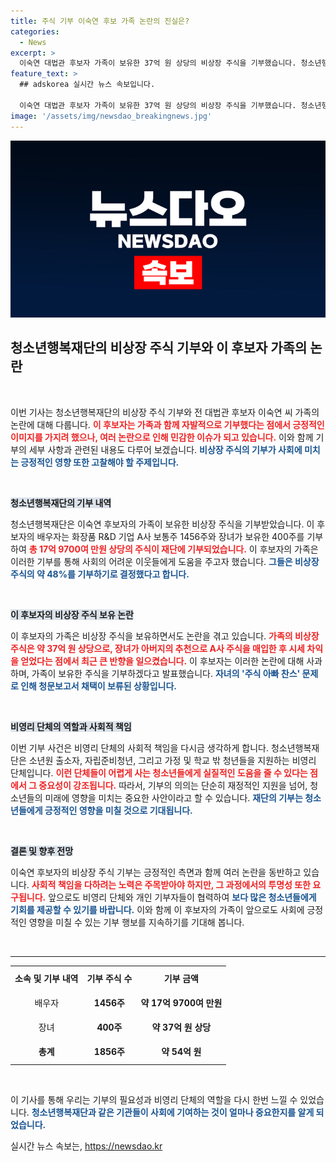 ```yaml
---
title: 주식 기부 이숙연 후보 가족 논란의 진실은?
categories:
  - News
excerpt: >
  이숙연 대법관 후보자 가족이 보유한 37억 원 상당의 비상장 주식을 기부했습니다. 청소년행복재단은 이 기부로 어려운 이웃을 돕겠다는 의지를 밝혔지만, 주식 아빠 찬스 논란에 휘말린 상황입니다.
feature_text: >
  ## adskorea 실시간 뉴스 속보입니다.

  이숙연 대법관 후보자 가족이 보유한 37억 원 상당의 비상장 주식을 기부했습니다. 청소년행복재단은 이 기부로 어려운 이웃을 돕겠다는 의지를 밝혔지만, 주식 아빠 찬스 논란에 휘말린 상황입니다.
image: '/assets/img/newsdao_breakingnews.jpg'
---
```


<p><img src="/assets/img/newsdao_breakingnews.jpg" alt="adskorea 속보" /></p>

<h2 data-ke-size="size26">청소년행복재단의 비상장 주식 기부와 이 후보자 가족의 논란</h2>

<p data-ke-size="size16">&nbsp;</p>

<p>이번 기사는 청소년행복재단의 비상장 주식 기부와 전 대법관 후보자 이숙연 씨 가족의 논란에 대해 다룹니다. <b><span style="color: #ee2323;">이 후보자는 가족과 함께 자발적으로 기부했다는 점에서 긍정적인 이미지를 가지려 했으나, 여러 논란으로 인해 민감한 이슈가 되고 있습니다.</span></b> 이와 함께 기부의 세부 사항과 관련된 내용도 다루어 보겠습니다. <b><span style="color: #1a5490;">비상장 주식의 기부가 사회에 미치는 긍정적인 영향 또한 고찰해야 할 주제입니다.</span></b> </p>

<p data-ke-size="size16">&nbsp;</p>

<p><b><span style="background-color: #21538527;">청소년행복재단의 기부 내역</span></b></p>

<p>청소년행복재단은 이숙연 후보자의 가족이 보유한 비상장 주식을 기부받았습니다. 이 후보자의 배우자는 화장품 R&amp;D 기업 A사 보통주 1456주와 장녀가 보유한 400주를 기부하여 <b><span style="color: #ee2323;">총 17억 9700여 만원 상당의 주식이 재단에 기부되었습니다.</span></b> 이 후보자의 가족은 이러한 기부를 통해 사회의 어려운 이웃들에게 도움을 주고자 했습니다. <b><span style="color: #1a5490;">그들은 비상장 주식의 약 48%를 기부하기로 결정했다고 합니다.</span></b></p>

<p data-ke-size="size16">&nbsp;</p>

<p><b><span style="background-color: #21538527;">이 후보자의 비상장 주식 보유 논란</span></b></p>

<p>이 후보자의 가족은 비상장 주식을 보유하면서도 논란을 겪고 있습니다. <b><span style="color: #ee2323;">가족의 비상장 주식은 약 37억 원 상당으로, 장녀가 아버지의 추천으로 A사 주식을 매입한 후 시세 차익을 얻었다는 점에서 최근 큰 반향을 일으켰습니다.</span></b> 이 후보자는 이러한 논란에 대해 사과하며, 가족이 보유한 주식을 기부하겠다고 발표했습니다. <b><span style="color: #1a5490;">자녀의 '주식 아빠 찬스' 문제로 인해 청문보고서 채택이 보류된 상황입니다.</span></b></p>

<p data-ke-size="size16">&nbsp;</p>

<p><b><span style="background-color: #21538527;">비영리 단체의 역할과 사회적 책임</span></b></p>

<p>이번 기부 사건은 비영리 단체의 사회적 책임을 다시금 생각하게 합니다. 청소년행복재단은 소년원 출소자, 자립준비청년, 그리고 가정 및 학교 밖 청년들을 지원하는 비영리 단체입니다. <b><span style="color: #ee2323;">이런 단체들이 어렵게 사는 청소년들에게 실질적인 도움을 줄 수 있다는 점에서 그 중요성이 강조됩니다.</span></b> 따라서, 기부의 의의는 단순히 재정적인 지원을 넘어, 청소년들의 미래에 영향을 미치는 중요한 사안이라고 할 수 있습니다. <b><span style="color: #1a5490;">재단의 기부는 청소년들에게 긍정적인 영향을 미칠 것으로 기대됩니다.</span></b></p>

<p data-ke-size="size16">&nbsp;</p>

<p><b><span style="background-color: #21538527;">결론 및 향후 전망</span></b></p>

<p>이숙연 후보자의 비상장 주식 기부는 긍정적인 측면과 함께 여러 논란을 동반하고 있습니다. <b><span style="color: #ee2323;">사회적 책임을 다하려는 노력은 주목받아야 하지만, 그 과정에서의 투명성 또한 요구됩니다.</span></b> 앞으로도 비영리 단체와 개인 기부자들이 협력하여 <b><span style="color: #1a5490;">보다 많은 청소년들에게 기회를 제공할 수 있기를 바랍니다.</span></b> 이와 함께 이 후보자의 가족이 앞으로도 사회에 긍정적인 영향을 미칠 수 있는 기부 행보를 지속하기를 기대해 봅니다.</p>

<p data-ke-size="size16">&nbsp;</p>

<hr>

<table style="width: 100%;">
<tr>
<td style="text-align: center; height: 34px;"><b>소속 및 기부 내역</b></td>
<td style="text-align: center; height: 34px;"><b>기부 주식 수</b></td>
<td style="text-align: center; height: 34px;"><b>기부 금액</b></td>
</tr>
<tr>
<td style="text-align: center; height: 34px;">배우자</td>
<td style="text-align: center; height: 34px;"><b>1456주</b></td>
<td style="text-align: center; height: 34px;"><b>약 17억 9700여 만원</b></td>
</tr>
<tr>
<td style="text-align: center; height: 34px;">장녀</td>
<td style="text-align: center; height: 34px;"><b>400주</b></td>
<td style="text-align: center; height: 34px;"><b>약 37억 원 상당</b></td>
</tr>
<tr>
<td style="text-align: center; height: 34px;"><b>총계</b></td>
<td style="text-align: center; height: 34px;"><b>1856주</b></td>
<td style="text-align: center; height: 34px;"><b>약 54억 원</b></td>
</tr>
</table>

<p data-ke-size="size16">&nbsp;</p>

<p>이 기사를 통해 우리는 기부의 필요성과 비영리 단체의 역할을 다시 한번 느낄 수 있었습니다. <b><span style="color: #1a5490;">청소년행복재단과 같은 기관들이 사회에 기여하는 것이 얼마나 중요한지를 알게 되었습니다.</span></b></p>
실시간 뉴스 속보는, <a href="https://newsdao.kr" rel="dofollow">https://newsdao.kr</a>


